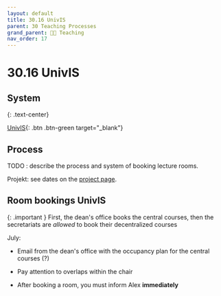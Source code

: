 ```yaml
---
layout: default
title: 30.16 UnivIS
parent: 30 Teaching Processes
grand_parent: 🧑‍🏫 Teaching
nav_order: 17
---
```


# 30.16 UnivIS

## System

{: .text-center}

[UnivIS](https://univis.uni-bamberg.de/){: .btn .btn-green target="_blank"}

## Process

TODO : describe the process and system of booking lecture rooms.

Projekt: see dates on the [project page](https://digital-work-lab.github.io/open-source-project/).

## Room bookings UnivIS

{: .important }
First, the dean's office books the central courses, then the secretariats are _allowed_ to book their decentralized courses

July:
- Email from the dean's office with the occupancy plan for the central courses (?)

- Pay attention to overlaps within the chair
- After booking a room, you must inform Alex **immediately**
